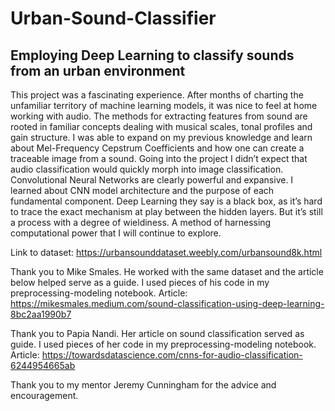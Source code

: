 # Urban-Sound-Classifier
## Employing Deep Learning to classify sounds from an urban environment 

This project was a fascinating experience. After months of charting the unfamiliar territory of machine learning models, it was nice to feel at home working with audio. The methods for extracting features from sound are rooted in familiar concepts dealing with musical scales, tonal profiles and gain structure. I was able to expand on my previous knowledge and learn about Mel-Frequency Cepstrum Coefficients and how one can create a traceable image from a sound. Going into the project I didn’t expect that audio classification would quickly morph into image classification. Convolutional Neural Networks are clearly powerful and expansive. I learned about CNN model architecture and the purpose of each fundamental component. Deep Learning they say is a black box, as it’s hard to trace the exact mechanism at play between the hidden layers. But it’s still a process with a degree of wieldiness. A method of harnessing computational power that I will continue to explore.  

Link to dataset: https://urbansounddataset.weebly.com/urbansound8k.html

Thank you to Mike Smales. He worked with the same dataset and the article below helped serve as a guide. I used pieces of his code in my preprocessing-modeling notebook. Article: https://mikesmales.medium.com/sound-classification-using-deep-learning-8bc2aa1990b7 

Thank you to Papia Nandi. Her article on sound classification served as guide. I used pieces of her code in my preprocessing-modeling notebook. 
Article: https://towardsdatascience.com/cnns-for-audio-classification-6244954665ab

Thank you to my mentor Jeremy Cunningham for the advice and encouragement. 
